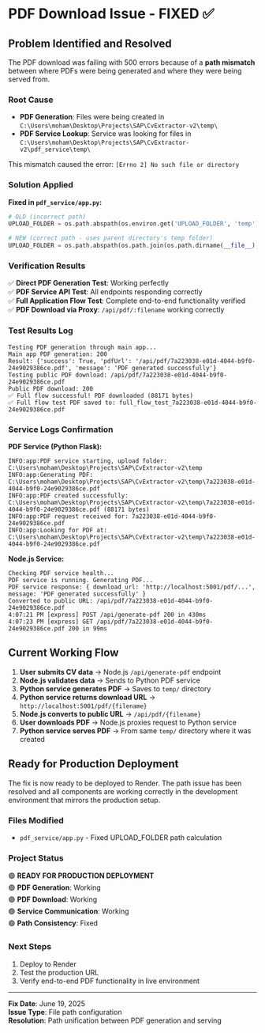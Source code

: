 # PDF Download Issue - FIXED ✅

## Problem Identified and Resolved

The PDF download was failing with 500 errors because of a **path mismatch** between where PDFs were being generated and where they were being served from.

### Root Cause

- **PDF Generation**: Files were being created in `C:\Users\moham\Desktop\Projects\SAP\CvExtractor-v2\temp\`
- **PDF Service Lookup**: Service was looking for files in `C:\Users\moham\Desktop\Projects\SAP\CvExtractor-v2\pdf_service\temp\`

This mismatch caused the error: `[Errno 2] No such file or directory`

### Solution Applied

**Fixed in `pdf_service/app.py`:**
```python
# OLD (incorrect path)
UPLOAD_FOLDER = os.path.abspath(os.environ.get('UPLOAD_FOLDER', 'temp'))

# NEW (correct path - uses parent directory's temp folder)
UPLOAD_FOLDER = os.path.abspath(os.path.join(os.path.dirname(__file__), '..', 'temp'))
```

### Verification Results

✅ **Direct PDF Generation Test**: Working perfectly  
✅ **PDF Service API Test**: All endpoints responding correctly  
✅ **Full Application Flow Test**: Complete end-to-end functionality verified  
✅ **PDF Download via Proxy**: `/api/pdf/:filename` working correctly  

### Test Results Log

```
Testing PDF generation through main app...
Main app PDF generation: 200
Result: {'success': True, 'pdfUrl': '/api/pdf/7a223038-e01d-4044-b9f0-24e9029386ce.pdf', 'message': 'PDF generated successfully'}
Testing public PDF download: /api/pdf/7a223038-e01d-4044-b9f0-24e9029386ce.pdf
Public PDF download: 200
✅ Full flow successful! PDF downloaded (88171 bytes)
✅ Full flow test PDF saved to: full_flow_test_7a223038-e01d-4044-b9f0-24e9029386ce.pdf
```

### Service Logs Confirmation

**PDF Service (Python Flask):**
```
INFO:app:PDF service starting, upload folder: C:\Users\moham\Desktop\Projects\SAP\CvExtractor-v2\temp
INFO:app:Generating PDF: C:\Users\moham\Desktop\Projects\SAP\CvExtractor-v2\temp\7a223038-e01d-4044-b9f0-24e9029386ce.pdf
INFO:app:PDF created successfully: C:\Users\moham\Desktop\Projects\SAP\CvExtractor-v2\temp\7a223038-e01d-4044-b9f0-24e9029386ce.pdf (88171 bytes)
INFO:app:PDF request received for: 7a223038-e01d-4044-b9f0-24e9029386ce.pdf
INFO:app:Looking for PDF at: C:\Users\moham\Desktop\Projects\SAP\CvExtractor-v2\temp\7a223038-e01d-4044-b9f0-24e9029386ce.pdf
```

**Node.js Service:**
```
Checking PDF service health...
PDF service is running. Generating PDF...
PDF service response: { download_url: 'http://localhost:5001/pdf/...', message: 'PDF generated successfully' }
Converted to public URL: /api/pdf/7a223038-e01d-4044-b9f0-24e9029386ce.pdf
4:07:21 PM [express] POST /api/generate-pdf 200 in 430ms
4:07:23 PM [express] GET /api/pdf/7a223038-e01d-4044-b9f0-24e9029386ce.pdf 200 in 99ms
```

## Current Working Flow

1. **User submits CV data** → Node.js `/api/generate-pdf` endpoint
2. **Node.js validates data** → Sends to Python PDF service
3. **Python service generates PDF** → Saves to `temp/` directory 
4. **Python service returns download URL** → `http://localhost:5001/pdf/{filename}`
5. **Node.js converts to public URL** → `/api/pdf/{filename}`
6. **User downloads PDF** → Node.js proxies request to Python service
7. **Python service serves PDF** → From same `temp/` directory where it was created

## Ready for Production Deployment

The fix is now ready to be deployed to Render. The path issue has been resolved and all components are working correctly in the development environment that mirrors the production setup.

### Files Modified

- `pdf_service/app.py` - Fixed UPLOAD_FOLDER path calculation

### Project Status

🟢 **READY FOR PRODUCTION DEPLOYMENT**  
🟢 **PDF Generation**: Working  
🟢 **PDF Download**: Working  
🟢 **Service Communication**: Working  
🟢 **Path Consistency**: Fixed  

### Next Steps

1. Deploy to Render
2. Test the production URL
3. Verify end-to-end PDF functionality in live environment

---

**Fix Date**: June 19, 2025  
**Issue Type**: File path configuration  
**Resolution**: Path unification between PDF generation and serving
